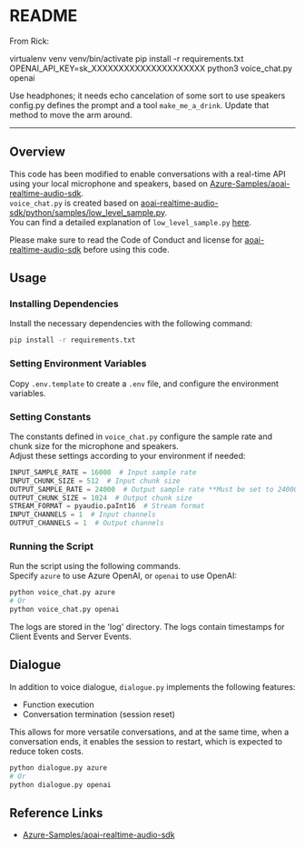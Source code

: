 # README

From Rick:

virtualenv venv
venv/bin/activate
pip install -r requirements.txt
OPENAI_API_KEY=sk_XXXXXXXXXXXXXXXXXXXXX python3 voice_chat.py openai

Use headphones; it needs echo cancelation of some sort to use speakers
config.py defines the prompt and a tool `make_me_a_drink`.  Update that method to move the arm around.  





---

## Overview
This code has been modified to enable conversations with a real-time API using your local microphone and speakers, based on [Azure-Samples/aoai-realtime-audio-sdk](https://github.com/Azure-Samples/aoai-realtime-audio-sdk/tree/main/python).  
`voice_chat.py` is created based on [aoai-realtime-audio-sdk/python/samples/low_level_sample.py](https://github.com/Azure-Samples/aoai-realtime-audio-sdk/blob/main/python/samples/low_level_sample.py).  
You can find a detailed explanation of `low_level_sample.py` [here](https://m-sea-bass.blogspot.com/2024/10/welcome-file.html).

Please make sure to read the Code of Conduct and license for [aoai-realtime-audio-sdk](https://github.com/Azure-Samples/aoai-realtime-audio-sdk) before using this code.

## Usage
### Installing Dependencies
Install the necessary dependencies with the following command:
```bash
pip install -r requirements.txt
```

### Setting Environment Variables
Copy `.env.template` to create a `.env` file, and configure the environment variables.

### Setting Constants
The constants defined in `voice_chat.py` configure the sample rate and chunk size for the microphone and speakers.  
Adjust these settings according to your environment if needed:
```python
INPUT_SAMPLE_RATE = 16000  # Input sample rate
INPUT_CHUNK_SIZE = 512  # Input chunk size
OUTPUT_SAMPLE_RATE = 24000  # Output sample rate **Must be set to 24000**
OUTPUT_CHUNK_SIZE = 1024  # Output chunk size
STREAM_FORMAT = pyaudio.paInt16  # Stream format
INPUT_CHANNELS = 1  # Input channels
OUTPUT_CHANNELS = 1  # Output channels
```

### Running the Script
Run the script using the following commands.  
Specify `azure` to use Azure OpenAI, or `openai` to use OpenAI:
```bash
python voice_chat.py azure
# Or 
python voice_chat.py openai
```

The logs are stored in the 'log' directory. The logs contain timestamps for Client Events and Server Events.

## Dialogue
In addition to voice dialogue, `dialogue.py` implements the following features:

- Function execution
- Conversation termination (session reset)

This allows for more versatile conversations, and at the same time, when a conversation ends, it enables the session to restart, which is expected to reduce token costs.

```bash
python dialogue.py azure
# Or 
python dialogue.py openai
```

## Reference Links
- [Azure-Samples/aoai-realtime-audio-sdk](https://github.com/Azure-Samples/aoai-realtime-audio-sdk/tree/main/python)
